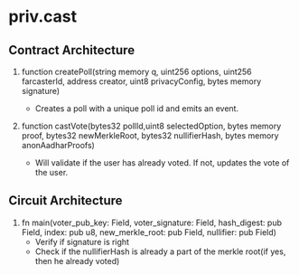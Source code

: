 # priv.cast

## Contract Architecture

1. function createPoll(string memory q, uint256 options, uint256 farcasterId, address creator, uint8 privacyConfig, bytes memory signature)

   - Creates a poll with a unique poll id and emits an event.

2. function castVote(bytes32 pollId,uint8 selectedOption, bytes memory proof, bytes32 newMerkleRoot, bytes32 nullifierHash, bytes memory anonAadharProofs)
   - Will validate if the user has already voted. If not, updates the vote of the user.

## Circuit Architecture

1. fn main(voter_pub_key: Field, voter_signature: Field, hash_digest: pub Field, index: pub u8, new_merkle_root: pub Field, nullifier: pub Field)
   - Verify if signature is right
   - Check if the nullifierHash is already a part of the merkle root(if yes, then he already voted)
